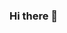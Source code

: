 ### Hi there 👋

<!--
**PhigrosX/PhigrosX** is a ✨ _special_ ✨ repository because its `README.md` (this file) appears on your GitHub profile.

- 🔭 I’m currently working on web3 blockchain developing.
- 🌱 I’m currently learning Sui Move smart contracts and TypeScript.
- 👯 I’m a student majoring in Blockchain Engineering.
- 💬 Feel free to reach me through my Gmail or QQ mail.
-->
